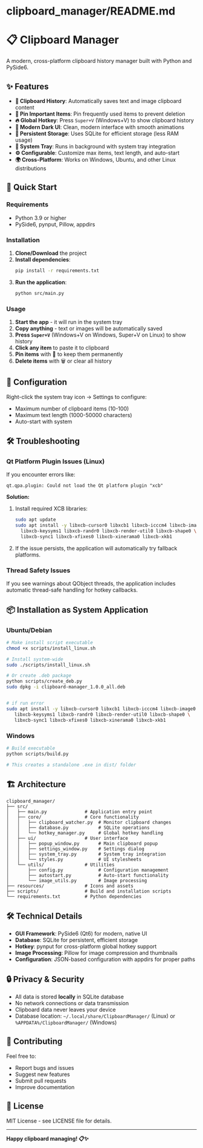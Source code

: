 # clipboard_manager/README.md
# 📋 Clipboard Manager

A modern, cross-platform clipboard history manager built with Python and PySide6.

## ✨ Features

- **📝 Clipboard History**: Automatically saves text and image clipboard content
- **📌 Pin Important Items**: Pin frequently used items to prevent deletion
- **🔥 Global Hotkey**: Press `Super+V` (Windows+V) to show clipboard history
- **🎨 Modern Dark UI**: Clean, modern interface with smooth animations
- **💾 Persistent Storage**: Uses SQLite for efficient storage (less RAM usage)
- **🚀 System Tray**: Runs in background with system tray integration
- **⚙️ Configurable**: Customize max items, text length, and auto-start
- **🌍 Cross-Platform**: Works on Windows, Ubuntu, and other Linux distributions

## 🚀 Quick Start

### Requirements
- Python 3.9 or higher
- PySide6, pynput, Pillow, appdirs

### Installation

1. **Clone/Download** the project
2. **Install dependencies**:
   ```bash
   pip install -r requirements.txt
   ```
3. **Run the application**:
   ```bash
   python src/main.py
   ```

### Usage

1. **Start the app** - it will run in the system tray
2. **Copy anything** - text or images will be automatically saved
3. **Press `Super+V`** (Windows+V on Windows, Super+V on Linux) to show history
4. **Click any item** to paste it to clipboard
5. **Pin items** with 📌 to keep them permanently
6. **Delete items** with 🗑 or clear all history

## 🔧 Configuration

Right-click the system tray icon → Settings to configure:
- Maximum number of clipboard items (10-100)
- Maximum text length (1000-50000 characters)
- Auto-start with system

## 🛠️ Troubleshooting

### Qt Platform Plugin Issues (Linux)

If you encounter errors like:
```
qt.qpa.plugin: Could not load the Qt platform plugin "xcb"
```

**Solution:**
1. Install required XCB libraries:
   ```bash
   sudo apt update
   sudo apt install -y libxcb-cursor0 libxcb1 libxcb-icccm4 libxcb-image0 \
     libxcb-keysyms1 libxcb-randr0 libxcb-render-util0 libxcb-shape0 \
     libxcb-sync1 libxcb-xfixes0 libxcb-xinerama0 libxcb-xkb1
   ```

2. If the issue persists, the application will automatically try fallback platforms.

### Thread Safety Issues

If you see warnings about QObject threads, the application includes automatic thread-safe handling for hotkey callbacks.

## 📦 Installation as System Application

### Ubuntu/Debian
```bash
# Make install script executable
chmod +x scripts/install_linux.sh

# Install system-wide
sudo ./scripts/install_linux.sh

# Or create .deb package
python scripts/create_deb.py
sudo dpkg -i clipboard-manager_1.0.0_all.deb


# if run error
sudo apt install -y libxcb-cursor0 libxcb1 libxcb-icccm4 libxcb-image0 \
   libxcb-keysyms1 libxcb-randr0 libxcb-render-util0 libxcb-shape0 \
   libxcb-sync1 libxcb-xfixes0 libxcb-xinerama0 libxcb-xkb1
```


### Windows
```bash
# Build executable
python scripts/build.py

# This creates a standalone .exe in dist/ folder
```

## 🏗️ Architecture

```
clipboard_manager/
├── src/
│   ├── main.py              # Application entry point
│   ├── core/                # Core functionality
│   │   ├── clipboard_watcher.py  # Monitor clipboard changes
│   │   ├── database.py           # SQLite operations
│   │   └── hotkey_manager.py     # Global hotkey handling
│   ├── ui/                  # User interface
│   │   ├── popup_window.py       # Main clipboard popup
│   │   ├── settings_window.py    # Settings dialog
│   │   ├── system_tray.py        # System tray integration
│   │   └── styles.py             # UI stylesheets
│   └── utils/               # Utilities
│       ├── config.py             # Configuration management
│       ├── autostart.py          # Auto-start functionality
│       └── image_utils.py        # Image processing
├── resources/               # Icons and assets
├── scripts/                 # Build and installation scripts
└── requirements.txt         # Python dependencies
```

## 🛠️ Technical Details

- **GUI Framework**: PySide6 (Qt6) for modern, native UI
- **Database**: SQLite for persistent, efficient storage
- **Hotkey**: pynput for cross-platform global hotkey support
- **Image Processing**: Pillow for image compression and thumbnails
- **Configuration**: JSON-based configuration with appdirs for proper paths

## 🔒 Privacy & Security

- All data is stored **locally** in SQLite database
- No network connections or data transmission
- Clipboard data never leaves your device
- Database location: `~/.local/share/ClipboardManager/` (Linux) or `%APPDATA%/ClipboardManager/` (Windows)

## 🤝 Contributing

Feel free to:
- Report bugs and issues
- Suggest new features
- Submit pull requests
- Improve documentation

## 📄 License

MIT License - see LICENSE file for details.

---

**Happy clipboard managing! 📋✨**
